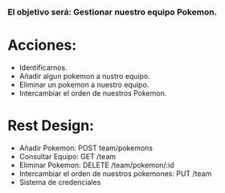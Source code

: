 ### El objetivo será: Gestionar nuestro equipo Pokemon.

# Acciones:
- Identificarnos.
- Añadir algun pokemon a nustro equipo.
- Eliminar un pokemon a nuestro equipo.
- Intercambiar el orden de nuestros Pokemon.

# Rest Design:
- Añadir Pokemon: POST team/pokemons
- Consultar Equipo: GET /team
- Eliminar Pokemon: DELETE /team/pokemon/:id
- Intercambiar el orden de nuestros pokemones: PUT /team
- Sistema de credenciales